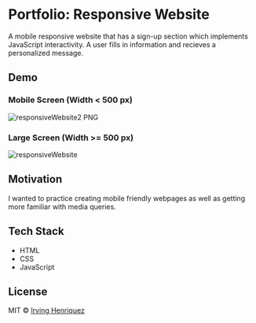 # Portfolio: Responsive Website

A mobile responsive website that has a sign-up section which implements JavaScript interactivity. A user fills in information and recieves a personalized message.


## Demo

###  Mobile Screen (Width < 500 px)
![responsiveWebsite2 PNG](https://user-images.githubusercontent.com/69181038/99624304-0d813100-29fc-11eb-9902-973f01fefb27.jpg)
### Large Screen (Width >= 500 px)
![responsiveWebsite](https://user-images.githubusercontent.com/69181038/99627870-17f2f900-2a03-11eb-8b6f-b2cbb78a5c29.gif)



## Motivation

I wanted to practice creating mobile friendly webpages as well as getting more familiar with media queries.

## Tech Stack
- HTML
- CSS
- JavaScript


## License
MIT © [Irving Henriquez]()
